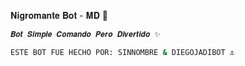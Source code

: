 𝐍𝐢𝐠𝐫𝐨𝐦𝐚𝐧𝐭𝐞 𝐁𝐨𝐭 - 𝐌𝐃 🌼

```bash
𝑩𝒐𝒕 𝑺𝒊𝒎𝒑𝒍𝒆 𝑪𝒐𝒎𝒂𝒏𝒅𝒐 𝑷𝒆𝒓𝒐 𝑫𝒊𝒗𝒆𝒓𝒕𝒊𝒅𝒐 ✨

𝙴𝚂𝚃𝙴 𝙱𝙾𝚃 𝙵𝚄𝙴 𝙷𝙴𝙲𝙷𝙾 𝙿𝙾𝚁: 𝚂𝙸𝙽𝙽𝙾𝙼𝙱𝚁𝙴 & 𝙳𝙸𝙴𝙶𝙾𝙹𝙰𝙳𝙸𝙱𝙾𝚃 ⚓
```